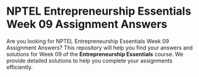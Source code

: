 # NPTEL Entrepreneurship Essentials Week 09 Assignment Answers

Are you looking for NPTEL Entrepreneurship Essentials Week 09 Assignment Answers? This repository will help you find your answers and solutions for Week 09 of the **Entrepreneurship Essentials** course. We provide detailed solutions to help you complete your assignments efficiently.